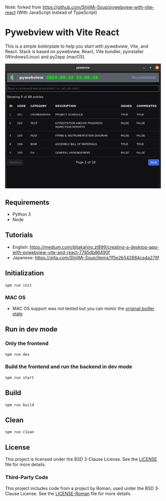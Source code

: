 Note: forked from https://github.com/ShijiMi-Soup/pywebview-with-vite-react
(With JavaScript instead of TypeScript)

# Pywebview with Vite React

This is a  simple boilerplate to help you start with _pywebview_, Vite, and React.
Stack is based on pywebview, React, Vite bundler, pyinstaller (Windows/Linux) and py2app (macOS).

![Screenshot](./screenshot.png)

## Requirements
- Python 3
- Node

## Tutorials

- English: https://medium.com/@takahiro.zt899/creating-a-desktop-app-with-pywebview-vite-and-react-7785db86490f
- Japanese: https://qiita.com/ShijiMi-Soup/items/1f5e2b542884ca4a279f

## Initialization

```shell
npm run init
```

### MAC OS

- MAC OS support was not tested but you can mimic the [original boiller plate](https://github.com/r0x0r/pywebview-react-boilerplate)

## Run in dev mode

### Only the frontend

```shell
npm run dev
```

### Build the frontend and run the backend in dev mode

```shell
npm run start
```

## Build

```shell
npm run build
```

## Clean
```shell
npm run clean
```

## License

This project is licensed under the BSD 3-Clause License. See the [LICENSE](./LICENSE) file for more details.

### Third-Party Code

This project includes code from a project by Roman, used under the BSD 3-Clause License. See the [LICENSE-Roman](./LICENSE-Roman) file for more details.
